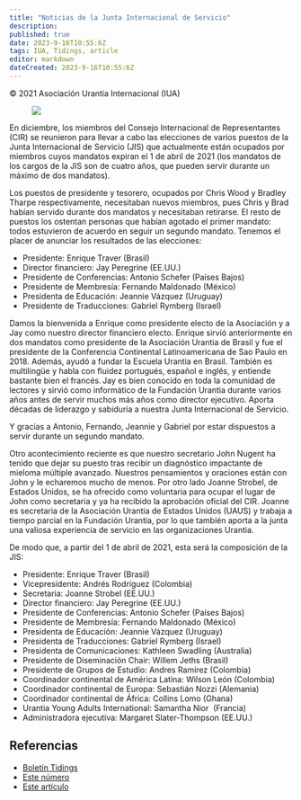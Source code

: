 ```yaml
---
title: "Noticias de la Junta Internacional de Servicio"
description: 
published: true
date: 2023-9-16T10:55:6Z
tags: IUA, Tidings, article
editor: markdown
dateCreated: 2023-9-16T10:55:6Z
---
```


<p class="v-card v-sheet theme--light gray lighten-3 px-2">© 2021 Asociación Urantia Internacional (IUA)</p>


<figure id="Figure_1" class="image urantiapedia">
<img src="/image/article/IUA_Tidings/ISB-Zoom-Meeting.jpg">
</figure>

En diciembre, los miembros del Consejo Internacional de Representantes (CIR) se reunieron para llevar a cabo las elecciones de varios puestos de la Junta Internacional de Servicio (JIS) que actualmente están ocupados por miembros cuyos mandatos expiran el 1 de abril de 2021 (los mandatos de los cargos de la JIS son de cuatro años, que pueden servir durante un máximo de dos mandatos). 

Los puestos de presidente y tesorero, ocupados por Chris Wood y Bradley Tharpe respectivamente, necesitaban nuevos miembros, pues Chris y Brad habían servido durante dos mandatos y necesitaban retirarse. El resto de puestos los ostentan personas que habían agotado el primer mandato: todos estuvieron de acuerdo en seguir un segundo mandato. Tenemos el placer de anunciar los resultados de las elecciones: 

- Presidente: Enrique Traver (Brasil)   
- Director financiero: Jay Peregrine (EE.UU.)   
- Presidente de Conferencias: Antonio Schefer (Países Bajos)   
- Presidente de Membresía: Fernando Maldonado (México)   
- Presidenta de Educación: Jeannie Vázquez (Uruguay)   
- Presidente de Traducciones: Gabriel Rymberg (Israel) 

Damos la bienvenida a Enrique como presidente electo de la Asociación y a Jay como nuestro director financiero electo. Enrique sirvió anteriormente en dos mandatos como presidente de la Asociación Urantia de Brasil y fue el presidente de la Conferencia Continental Latinoamericana de Sao Paulo en 2018. Además, ayudó a fundar la Escuela Urantia en Brasil. También es multilingüe y habla con fluidez portugués, español e inglés, y entiende bastante bien el francés. Jay es bien conocido en toda la comunidad de lectores y sirvió como informático de la Fundación Urantia durante varios años antes de servir muchos más años como director ejecutivo. Aporta décadas de liderazgo y sabiduría a nuestra Junta Internacional de Servicio.

Y gracias a Antonio, Fernando, Jeannie y Gabriel por estar dispuestos a servir durante un segundo mandato.  

Otro acontecimiento reciente es que nuestro secretario John Nugent ha tenido que dejar su puesto tras recibir un diagnóstico impactante de mieloma múltiple avanzado. Nuestros pensamientos y oraciones están con John y le echaremos mucho de menos. Por otro lado Joanne Strobel, de Estados Unidos, se ha ofrecido como voluntaria para ocupar el lugar de John como secretaria y ya ha recibido la aprobación oficial del CIR. Joanne es secretaria de la Asociación Urantia de Estados Unidos (UAUS) y trabaja a tiempo parcial en la Fundación Urantia, por lo que también aporta a la junta una valiosa experiencia de servicio en las organizaciones Urantia.

De modo que, a partir del 1 de abril de 2021, esta será la composición de la JIS:  

- Presidente: Enrique Traver (Brasil)   
- Vicepresidente: Andrés Rodríguez (Colombia)   
- Secretaria: Joanne Strobel (EE.UU.)   
- Director financiero: Jay Peregrine (EE.UU.)   
- Presidente de Conferencias: Antonio Schefer (Países Bajos)   
- Presidente de Membresía: Fernando Maldonado (México)   
- Presidenta de Educación: Jeannie Vázquez (Uruguay)   
- Presidenta de Traducciones: Gabriel Rymberg (Israel)   
- Presidenta de Comunicaciones: Kathleen Swadling (Australia)   
- Presidente de Diseminación Chair: Willem Jeths (Brasil)   
- Presidente de Grupos de Estudio: Andres Ramírez (Colombia)   
- Coordinador continental de América Latina: Wilson León (Colombia)    
- Coordinador continental de Europa: Sebastián Nozzi (Alemania)    
- Coordinador continental de África: Collins Lomo (Ghana)   
- Urantia Young Adults International: Samantha Nior  (Francia)  
- Administradora ejecutiva: Margaret Slater-Thompson (EE.UU.)

## Referencias

- [Boletín Tidings](https://urantia-association.org/acerca-del-boletin-tidings/?lang=es)
- [Este número](https://urantia-association.org/newsletter/tidings-marzo-2021/?lang=es)
- [Este artículo](https://urantia-association.org/noticias-de-la-junta-internacional-de-servicio/?lang=es)

